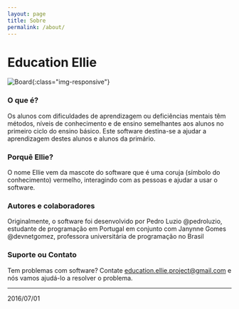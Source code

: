 ```yaml
---
layout: page
title: Sobre
permalink: /about/
---
```


# Education Ellie

![Board](https://sourceforge.net/p/educationellie/screenshot/Board.png){:class="img-responsive"}

### O que é?
Os alunos com dificuldades de aprendizagem ou deficiências mentais têm métodos, níveis de conhecimento e de ensino semelhantes aos alunos no primeiro ciclo do ensino básico. 
Este software destina-se a ajudar a aprendizagem destes alunos e alunos da primário.

### Porquê Ellie?
O nome Ellie vem da mascote do software que é uma coruja (símbolo do conhecimento) vermelho, interagindo com as pessoas e ajudar a usar o software.

### Autores e colaboradores
Originalmente, o software foi desenvolvido por Pedro Luzio @pedroluzio, estudante de programação em Portugal
em conjunto com Janynne Gomes @devnetgomez, professora universitária de programação no Brasil

### Suporte ou Contato
Tem problemas com software? Contate [education.ellie.project@gmail.com](education.ellie.project@gmail.com) e nós vamos ajudá-lo a resolver o problema.

***
2016/07/01
